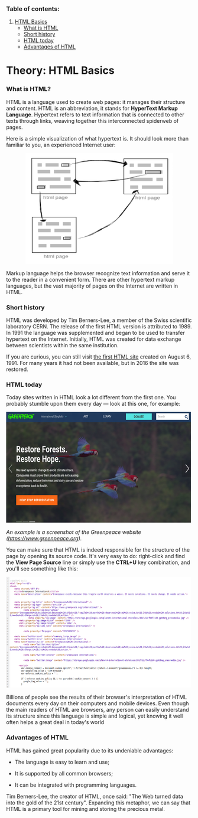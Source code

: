 ### Table of contents:

1. [HTML Basics](#theory-html-basics)
   - [What is HTML](#what-is-html)
   - [Short history](#short-history)
   - [HTML today](#html-today)
   - [Advantages of HTML](#advantages-of-html)

# Theory: HTML Basics

### What is HTML?

HTML is a language used to create web pages: it manages their structure and content. HTML is an abbreviation, it stands for **HyperText Markup Language**. Hypertext refers to text information that is connected to other texts through links, weaving together this interconnected spiderweb of pages.

Here is a simple visualization of what hypertext is. It should look more than familiar to you, an experienced Internet user:

<center>
<img src="images/html-basics/html.PNG" alt="url" width="400" height="300"/>
</center>

Markup language helps the browser recognize text information and serve it to the reader in a convenient form. There are other hypertext markup languages, but the vast majority of pages on the Internet are written in HTML.

### Short history

HTML was developed by Tim Berners-Lee, a member of the Swiss scientific laboratory CERN. The release of the first HTML version is attributed to 1989. In 1991 the language was supplemented and began to be used to transfer hypertext on the Internet. Initially, HTML was created for data exchange between scientists within the same institution.

If you are curious, you can still visit [the first HTML site](http://info.cern.ch/hypertext/www/theproject.html "first html site") created on August 6, 1991. For many years it had not been available, but in 2016 the site was restored.

### HTML today

Today sites written in HTML look a lot different from the first one. You probably stumble upon them every day — look at this one, for example:

<img src="images/html-basics/example_site.PNG" alt="url" width="500" height="300"/>

_An example is a screenshot of the Greenpeace website (https://www.greenpeace.org)._

You can make sure that HTML is indeed responsible for the structure of the page by opening its source code. It's very easy to do: right-click and find the **View Page Source** line or simply use the **CTRL+U** key combination, and you'll see something like this:

<img src="images/html-basics/example_view_page_source.png" alt="url" width="500" height="300" />

Billions of people see the results of their browser's interpretation of HTML documents every day on their computers and mobile devices. Even though the main readers of HTML are browsers, any person can easily understand its structure since this language is simple and logical, yet knowing it well often helps a great deal in today's world

### Advantages of HTML

HTML has gained great popularity due to its undeniable advantages:

- The language is easy to learn and use;

- It is supported by all common browsers;

- It can be integrated with programming languages.

Tim Berners-Lee, the creator of HTML, once said: "The Web turned data into the gold of the 21st century". Expanding this metaphor, we can say that HTML is a primary tool for mining and storing the precious metal.
